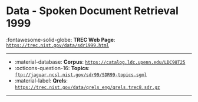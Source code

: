 # Data - Spoken Document Retrieval 1999 

:fontawesome-solid-globe: **TREC Web Page**: [`https://trec.nist.gov/data/sdr1999.html`](https://trec.nist.gov/data/sdr1999.html)

---

- :material-database: **Corpus**: [`https://catalog.ldc.upenn.edu/LDC98T25`](https://catalog.ldc.upenn.edu/LDC98T25)
- :octicons-question-16: **Topics**: [`ftp://jaguar.ncsl.nist.gov/sdr99/SDR99-topics.sgml`](ftp://jaguar.ncsl.nist.gov/sdr99/SDR99-topics.sgml)
- :material-label: **Qrels**: [`https://trec.nist.gov/data/qrels_eng/qrels.trec8.sdr.gz`](https://trec.nist.gov/data/qrels_eng/qrels.trec8.sdr.gz)


---

